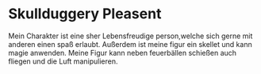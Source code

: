# Skullduggery Pleasent

Mein Charakter ist eine sher Lebensfreudige person,welche sich gerne mit anderen einen spaß erlaubt.
Außerdem ist meine figur ein skellet und kann magie anwenden.
Meine Figur kann neben feuerbällen schießen auch fliegen und die Luft manipulieren.

